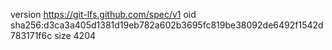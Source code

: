 version https://git-lfs.github.com/spec/v1
oid sha256:d3ca3a405d1381d19eb782a602b3695fc819be38092de6492f1542d783171f6c
size 4204
